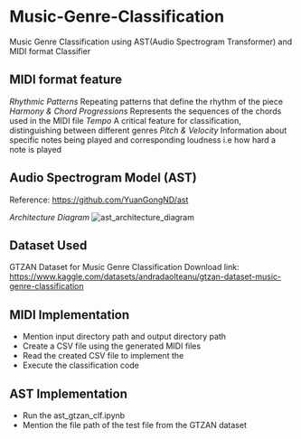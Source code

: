 # Music-Genre-Classification
Music Genre Classification using AST(Audio Spectrogram Transformer) and MIDI format Classifier

## MIDI format feature
*Rhythmic Patterns*
Repeating patterns that define the rhythm of the piece
*Harmony & Chord Progressions*
Represents the sequences of the chords used in the MIDI file
*Tempo*
A critical feature for classification, distinguishing between different genres
*Pitch & Velocity*
Information  about specific notes being played and corresponding loudness i.e how hard a note is played

## Audio Spectrogram Model (AST)
Reference: https://github.com/YuanGongND/ast

*Architecture Diagram*
![ast_architecture_diagram](https://github.com/yadgire7/Music-Genre-Classification/assets/47882001/1f7fc7ff-036b-43a6-a34e-174f656f5fbf)

## Dataset Used
GTZAN Dataset for Music Genre Classification
Download link: https://www.kaggle.com/datasets/andradaolteanu/gtzan-dataset-music-genre-classification

## MIDI Implementation
- Mention input directory path and output directory path
- Create a CSV file using the generated MIDI files
- Read the created CSV file to implement the
- Execute the classification code

## AST Implementation
- Run the ast_gtzan_clf.ipynb
- Mention the file path of the test file from the GTZAN dataset
